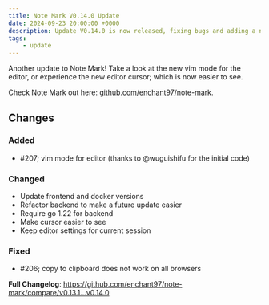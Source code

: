 ```yaml
---
title: Note Mark V0.14.0 Update
date: 2024-09-23 20:00:00 +0000
description: Update V0.14.0 is now released, fixing bugs and adding a new vim editor mode!
tags:
    - update
---
```


Another update to Note Mark! Take a look at the new vim mode for the editor, or experience the new editor cursor; which is now easier to see.

Check Note Mark out here: [github.com/enchant97/note-mark](https://github.com/enchant97/note-mark).

## Changes
### Added
- #207; vim mode for editor (thanks to @wuguishifu for the initial code)
### Changed
- Update frontend and docker versions
- Refactor backend to make a future update easier
- Require go 1.22 for backend
- Make cursor easier to see
- Keep editor settings for current session
### Fixed
- #206; copy to clipboard does not work on all browsers

**Full Changelog**: https://github.com/enchant97/note-mark/compare/v0.13.1...v0.14.0
